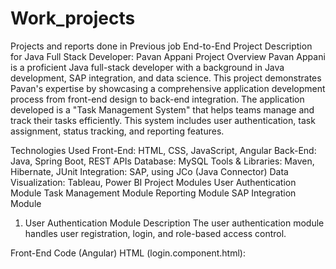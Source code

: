 # Work_projects
Projects and reports done in Previous job 
End-to-End Project Description for Java Full Stack Developer: Pavan Appani
Project Overview
Pavan Appani is a proficient Java full-stack developer with a background in Java development, SAP integration, and data science. This project demonstrates Pavan's expertise by showcasing a comprehensive application development process from front-end design to back-end integration. The application developed is a "Task Management System" that helps teams manage and track their tasks efficiently. This system includes user authentication, task assignment, status tracking, and reporting features.

Technologies Used
Front-End: HTML, CSS, JavaScript, Angular
Back-End: Java, Spring Boot, REST APIs
Database: MySQL
Tools & Libraries: Maven, Hibernate, JUnit
Integration: SAP, using JCo (Java Connector)
Data Visualization: Tableau, Power BI
Project Modules
User Authentication Module
Task Management Module
Reporting Module
SAP Integration Module
1. User Authentication Module
Description
The user authentication module handles user registration, login, and role-based access control.

Front-End Code (Angular)
HTML (login.component.html):
